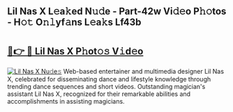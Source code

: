 ## Lil Nas X L𝚎a𝚔ed N𝚞𝚍e - Part-42w Vi𝚍𝚎o P𝚑𝚘tos - H𝚘𝚝 O𝚗𝚕yf𝚊ns L𝚎a𝚔s Lf43b

# <h2><a href="http://kf03m2.oniu.top/?m=Lil+Nas+X">🔗👉 🔴 Lil Nas X P𝚑ot𝚘𝚜 V𝚒d𝚎o</a></h2>

[![Lil Nas X Nu𝚍e𝚜](https://i.imgur.com/0qMVB7G.gif)](http://kf03m2.oniu.top/?m=Lil+Nas+X)
Web-based entertainer and multimedia designer Lil Nas X, celebrated for disseminating dance and lifestyle knowledge through trending dance sequences and short videos. Outstanding magician's assistant Lil Nas X, recognized for their remarkable abilities and accomplishments in assisting magicians.  
